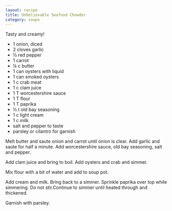 ```yaml
---
layout: recipe
title: Unbelievable Seafood Chowder
category: soups
---
```

Tasty and creamy!

- 1 onion, diced
- 2 cloves garlic
- ½ red pepper
- 1 carrot
- ¼ c butter
- 1 can oysters with liquid
- 1 can smoked oysters
-  1 c crab meat
- 1 c clam juice 
- 1 T worcestershire sauce
- 1 T flour
- 1 T paprika
- ½ t old bay seasoning
- 1 c light cream
- 1 c milk
- salt and pepper to taste
- parsley or cilantro for garnish

Melt butter and saute onion and carrot until onion is clear. Add garlic and saute for half a minute. Add worcestershire sauce, old bay seasoning, salt and pepper. 

Add clam juice and bring to boil. Add oysters and crab and simmer.

Mix flour with a bit of water and add to soup pot.

Add cream and milk. Bring back to a simmer. Sprinkle paprika over top while simmering. Do not stir.Continue to simmer until heated through and thickened.

Garnish with parsley.
